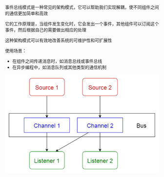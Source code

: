 事件总线模式是一种常见的架构模式，它可以帮助我们实现解耦，使不同组件之间的通信更加简单和高效

它的工作原理是，当组件发生变化时，它会发出一个事件，其他组件可以订阅这个事件，然后根据自己的需要做出相应的处理

这种架构模式可以有效地改善系统的可维护性和可扩展性

使用场景：

- 在组件之间传递消息时，如消息总线或事件总线
- 在异步编程中，如消息队列或其他类型的通信机制

![img](.assets/%E4%BA%8B%E4%BB%B6%E6%80%BB%E7%BA%BF%E6%A8%A1%E5%BC%8F/4366140-cc8a6bb53e7def57.png)